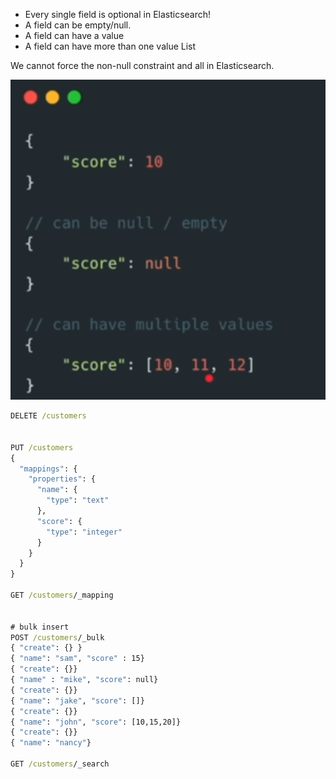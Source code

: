 - Every single field is optional in Elasticsearch!
- A field can be empty/null. 
- A field can have a value
- A field can have more than one value List<T>

We cannot force the non-null constraint and all in Elasticsearch.


![img.png](img.png)


```cmd
DELETE /customers


PUT /customers
{
  "mappings": {
    "properties": {
      "name": {
        "type": "text"
      },
      "score": {
        "type": "integer"
      }
    }
  }
}

GET /customers/_mapping


# bulk insert
POST /customers/_bulk
{ "create": {} }
{ "name": "sam", "score" : 15}
{ "create": {}}
{ "name" : "mike", "score": null}
{ "create": {}}
{ "name": "jake", "score": []}
{ "create": {}}
{ "name": "john", "score": [10,15,20]}
{ "create": {}}
{ "name": "nancy"}

GET /customers/_search
```